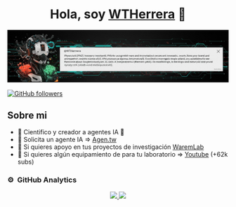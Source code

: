 <div align="center">
<h1 align="center">Hola, soy <a href="https://agen.tw">WTHerrera</a> 👋</h1>
</div>
<img src="https://github.com/WTHerrera/WTHerrera/blob/main/wth-github-f1.jpg">

[![GitHub followers](https://img.shields.io/github/followers/arisguimera?style=social)](https://github.com/WTHerrera)


## Sobre mi

- 🧪 Cientifico y creador a agentes IA 🤖 
- 🤖 Solicita  un agente IA =>  [Agen.tw](https://www.agen.tw) 
- 🧠 Si quieres apoyo en tus proyectos de investigación [WaremLab](https://www.waremlab.com) 
- 🔬 Si quieres algún equipamiento de para tu laboratorio => [Youtube](https://www.youtube.com/@warem.) (+62k subs)


### ⚙️ &nbsp;GitHub Analytics

<p align="center">
<a href="https://github.com/WTHerrera">
  <img height="180em" src="https://github-readme-stats-eight-theta.vercel.app/api?username=WTHerrera&show_icons=true&theme=algolia&include_all_commits=true&count_private=true"/>
  <img height="180em" src="https://github-readme-stats-eight-theta.vercel.app/api/top-langs/?username=WTHerrera&layout=compact&langs_count=8&theme=algolia"/>
</a>
</p>

<!--
**WTHerrera/WTHerrera** is a ✨ _special_ ✨ repository because its `README.md` (this file) appears on your GitHub profile.

Here are some ideas to get you started:

- 🔭 I’m currently working on ...
- 🌱 I’m currently learning ...
- 👯 I’m looking to collaborate on ...
- 🤔 I’m looking for help with ...
- 💬 Ask me about ...
- 📫 How to reach me: ...
- 😄 Pronouns: ...
- ⚡ Fun fact: ...
-->
